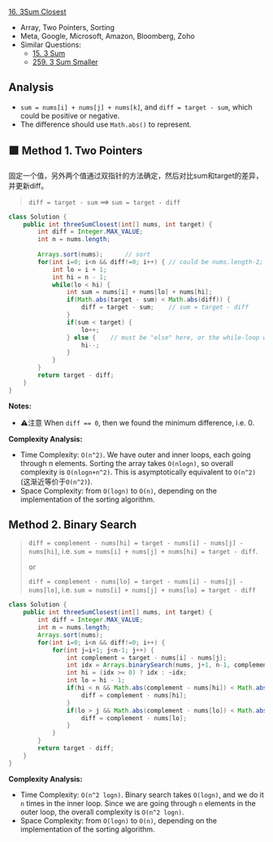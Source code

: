 [16. 3Sum Closest](https://leetcode.com/problems/3sum-closest/)

* Array, Two Pointers, Sorting
* Meta, Google, Microsoft, Amazon, Bloomberg, Zoho
* Similar Questions:
    * [15. 3 Sum](https://leetcode.com/problems/3sum/)
    * [259. 3 Sum Smaller](https://leetcode.com/problems/3sum-smaller/)


## Analysis
* `sum = nums[i] + nums[j] + nums[k]`, and `diff = target - sum`, which could be positive or negative.
* The difference should use `Math.abs()` to represent.

    
## 🟩 Method 1. Two Pointers
固定一个值，另外两个值通过双指针的方法确定，然后对比sum和target的差异，并更新diff。
> `diff = target - sum` ==> `sum = target - diff`

```java
class Solution {
    public int threeSumClosest(int[] nums, int target) {
        int diff = Integer.MAX_VALUE;
        int n = nums.length;
        
        Arrays.sort(nums);		// sort
        for(int i=0; i<n && diff!=0; i++) { // could be nums.length-2; diff==0时，停止循环
            int lo = i + 1;
            int hi = n - 1;
            while(lo < hi) {
                int sum = nums[i] + nums[lo] + nums[hi];
                if(Math.abs(target - sum) < Math.abs(diff)) {
                    diff = target - sum;	// sum = target - diff
                }
                if(sum < target) {
                    lo++;
                } else {    // must be "else" here, or the while-loop will stuck and cause TLE
                    hi--;
                }
            }
        }
        return target - diff;
    }
}
```
**Notes:**
* :warning:注意 When `diff == 0`, then we found the minimum difference, i.e. 0.

**Complexity Analysis:**
* Time Complexity: `O(n^2)`. We have outer and inner loops, each going through n elements. Sorting the array takes `O(nlog⁡n)`, so overall complexity is `O(nlog⁡n+n^2)`. This is asymptotically equivalent to `O(n^2)` (这渐近等价于`O(n^2)`).
* Space Complexity: from `O(log⁡n)` to `O(n)`, depending on the implementation of the sorting algorithm.


## Method 2. Binary Search
> `diff = complement - nums[hi] = target - nums[i] - nums[j] - nums[hi]`, i.e. `sum = nums[i] + nums[j] + nums[hi] = target - diff`.
>
> or
>
> `diff = complement - nums[lo] = target - nums[i] - nums[j] - nums[lo]`, i.e. `sum = nums[i] + nums[j] + nums[lo] = target - diff`

```java 
class Solution {
    public int threeSumClosest(int[] nums, int target) {
        int diff = Integer.MAX_VALUE;
        int n = nums.length;
        Arrays.sort(nums);
        for(int i=0; i<n && diff!=0; i++) {
            for(int j=i+1; j<n-1; j++) {
                int complement = target - nums[i] - nums[j];
                int idx = Arrays.binarySearch(nums, j+1, n-1, complement);
                int hi = (idx >= 0) ? idx : ~idx;
                int lo = hi - 1;
                if(hi < n && Math.abs(complement - nums[hi]) < Math.abs(diff)) {
                    diff = complement - nums[hi];
                }
                if(lo > j && Math.abs(complement - nums[lo]) < Math.abs(diff)) {
                    diff = complement - nums[lo];
                }
            }
        }
        return target - diff;
    }
}
```

**Complexity Analysis:**

- Time Complexity: `O(n^2 log⁡n)`. Binary search takes `O(log⁡n)`, and we do it `n` times in the inner loop. Since we are going through `n` elements in the outer loop, the overall complexity is `O(n^2 log⁡n)`.
- Space Complexity: from `O(log⁡n)` to `O(n)`, depending on the implementation of the sorting algorithm.